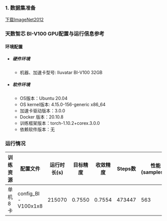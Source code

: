 ### 1. 数据集准备
[下载ImageNet2012](../../benchmarks/resnet50) 

### 天数智芯 BI-V100 GPU配置与运行信息参考
#### 环境配置
- ##### 硬件环境
    - 机器、加速卡型号: Iluvatar BI-V100 32GB

- ##### 软件环境
   - OS版本：Ubuntu 20.04
   - OS kernel版本:  4.15.0-156-generic x86_64    
   - 加速卡驱动版本：3.0.0
   - Docker 版本：20.10.8
   - 训练框架版本：torch-1.10.2+corex.3.0.0
   - 依赖软件版本：无


### 运行情况
| 训练资源 |       配置文件     | 运行时长(s) | 目标精度 | 收敛精度 | Steps数 | 性能(samples/s) |
| -------- | ------------------ | ----------- | -------- | -------- | ------- | --------------- |
| 单机8卡  | config_BI-V100x1x8 | 215070    | 0.7550      | 0.7554   | 473447    | 563           |

